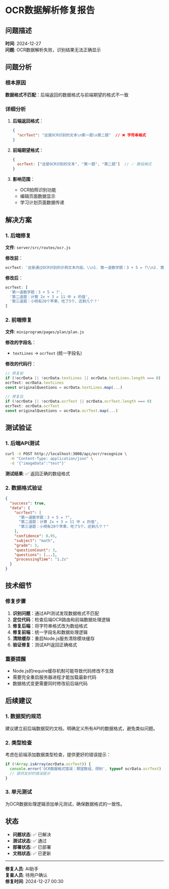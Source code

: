 # OCR数据解析修复报告

## 问题描述
**时间**: 2024-12-27  
**问题**: OCR数据解析失败，识别结果无法正确显示

## 问题分析

### 根本原因
**数据格式不匹配**：后端返回的数据格式与前端期望的格式不一致

### 详细分析
1. **后端返回格式**：
   ```json
   {
     "ocrText": "这是OCR识别的文本\n第一题\n第二题"  // ❌ 字符串格式
   }
   ```

2. **前端期望格式**：
   ```javascript
   {
     ocrText: ["这是OCR识别的文本", "第一题", "第二题"]  // ✅ 数组格式
   }
   ```

3. **影响范围**：
   - OCR拍照识别功能
   - 编辑页面数据显示
   - 学习计划页面数据传递

## 解决方案

### 1. 后端修复
**文件**: `server/src/routes/ocr.js`

**修改前**：
```javascript
ocrText: '这是通过OCR识别的示例文本内容。\\n1. 第一道数学题：3 + 5 = ?\\n2. 第二道题：计算 2x + 3 = 11 中 x 的值。'
```

**修改后**：
```javascript
ocrText: [
  '第一道数学题：3 + 5 = ?',
  '第二道题：计算 2x + 3 = 11 中 x 的值',
  '第三道题：小明有20个苹果，吃了5个，还剩几个？'
]
```

### 2. 前端修复
**文件**: `miniprogram/pages/plan/plan.js`

**修改的字段名**：
- `textLines` → `ocrText` (统一字段名)

**修改的代码行**：
```javascript
// 修复前
if (!ocrData || !ocrData.textLines || ocrData.textLines.length === 0)
ocrText: ocrData.textLines
const originalQuestions = ocrData.textLines.map(...)

// 修复后
if (!ocrData || !ocrData.ocrText || ocrData.ocrText.length === 0)
ocrText: ocrData.ocrText
const originalQuestions = ocrData.ocrText.map(...)
```

## 测试验证

### 1. 后端API测试
```bash
curl -X POST http://localhost:3000/api/ocr/recognize \
  -H "Content-Type: application/json" \
  -d '{"imageData":"test"}'
```

**测试结果**: ✅ 返回正确的数组格式

### 2. 数据格式验证
```json
{
  "success": true,
  "data": {
    "ocrText": [
      "第一道数学题：3 + 5 = ?",
      "第二道题：计算 2x + 3 = 11 中 x 的值",
      "第三道题：小明有20个苹果，吃了5个，还剩几个？"
    ],
    "confidence": 0.95,
    "subject": "math",
    "grade": 3,
    "questionCount": 3,
    "questions": [...],
    "processingTime": "1.2s"
  }
}
```

## 技术细节

### 修复步骤
1. **识别问题**：通过API测试发现数据格式不匹配
2. **定位代码**：检查后端OCR路由和前端数据处理逻辑
3. **修复后端**：将字符串格式改为数组格式
4. **修复前端**：统一字段名和数据处理逻辑
5. **清除缓存**：重启Node.js服务清除模块缓存
6. **验证修复**：测试API返回正确格式

### 重要提醒
- Node.js的require缓存机制可能导致代码修改不生效
- 需要完全重启服务器进程才能加载最新代码
- 数据格式变更需要同时修改前后端代码

## 后续建议

### 1. 数据契约规范
建议建立前后端数据契约文档，明确定义所有API的数据格式，避免类似问题。

### 2. 类型检查
考虑在前端添加数据类型检查，提供更好的错误提示：
```javascript
if (!Array.isArray(ocrData.ocrText)) {
  console.error('OCR数据格式错误：期望数组，得到', typeof ocrData.ocrText)
  // 提供友好的错误提示
}
```

### 3. 单元测试
为OCR数据处理逻辑添加单元测试，确保数据格式的一致性。

## 状态
- **问题状态**: ✅ 已解决
- **测试状态**: ✅ 通过
- **部署状态**: ✅ 已部署
- **文档状态**: ✅ 已更新

---
**修复人员**: AI助手  
**复查人员**: 待用户确认  
**修复时间**: 2024-12-27 00:30 